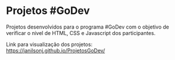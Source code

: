 # Projetos #GoDev
Projetos desenvolvidos para o programa #GoDev com o objetivo de verificar o nivel de HTML, CSS e Javascript dos participantes.

Link para visualização dos projetos:
https://janilsonj.github.io/ProjetosGoDev/
